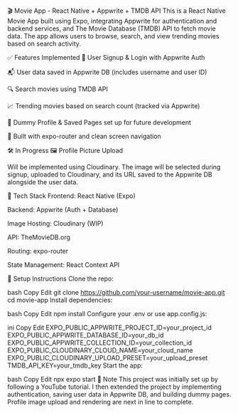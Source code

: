 🎬 Movie App - React Native + Appwrite + TMDB API
This is a React Native Movie App built using Expo, integrating Appwrite for authentication and backend services, and The Movie Database (TMDB) API to fetch movie data. The app allows users to browse, search, and view trending movies based on search activity.

✅ Features Implemented
🔐 User Signup & Login with Appwrite Auth

📬 User data saved in Appwrite DB (includes username and user ID)

🔍 Search movies using TMDB API

📈 Trending movies based on search count (tracked via Appwrite)

🧪 Dummy Profile & Saved Pages set up for future development

🚀 Built with expo-router and clean screen navigation

🛠 In Progress
🖼 Profile Picture Upload

Will be implemented using Cloudinary. The image will be selected during signup, uploaded to Cloudinary, and its URL saved to the Appwrite DB alongside the user data.

🧰 Tech Stack
Frontend: React Native (Expo)

Backend: Appwrite (Auth + Database)

Image Hosting: Cloudinary (WIP)

API: TheMovieDB.org

Routing: expo-router

State Management: React Context API

🔧 Setup Instructions
Clone the repo:

bash
Copy
Edit
git clone https://github.com/your-username/movie-app.git
cd movie-app
Install dependencies:

bash
Copy
Edit
npm install
Configure your .env or use app.config.js:

ini
Copy
Edit
EXPO_PUBLIC_APPWRITE_PROJECT_ID=your_project_id
EXPO_PUBLIC_APPWRITE_DATABASE_ID=your_db_id
EXPO_PUBLIC_APPWRITE_COLLECTION_ID=your_collection_id
EXPO_PUBLIC_CLOUDINARY_CLOUD_NAME=your_cloud_name
EXPO_PUBLIC_CLOUDINARY_UPLOAD_PRESET=your_upload_preset
TMDB_API_KEY=your_tmdb_key
Start the app:

bash
Copy
Edit
npx expo start
📌 Note
This project was initially set up by following a YouTube tutorial. I then extended the project by implementing authentication, saving user data in Appwrite DB, and building dummy pages. Profile image upload and rendering are next in line to complete.

